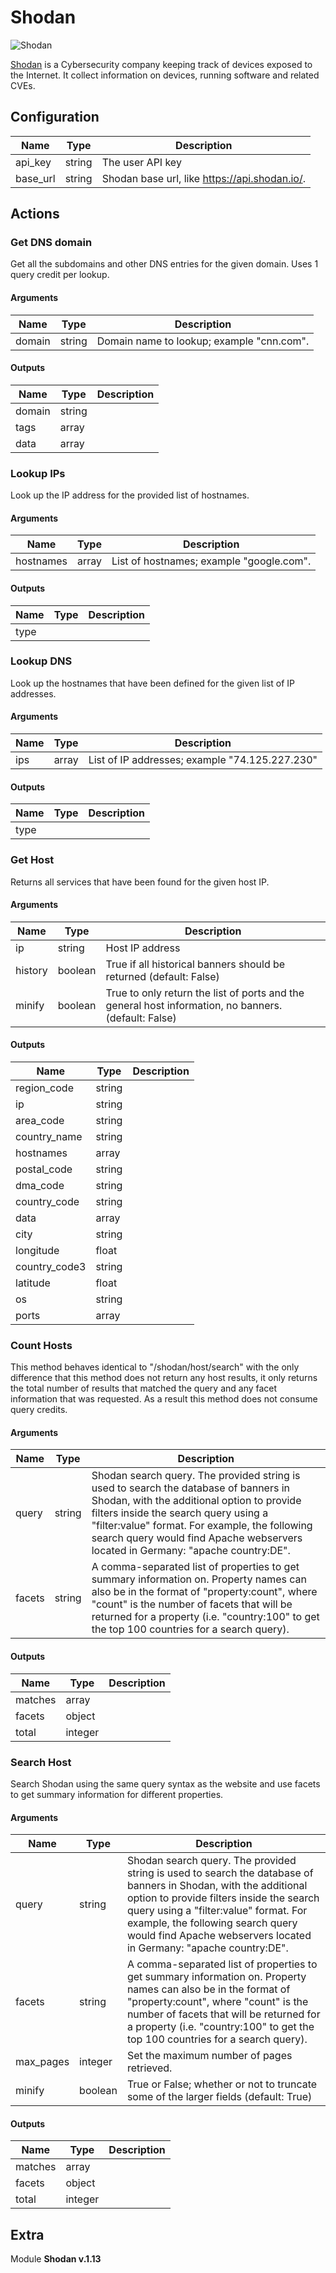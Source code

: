 # Shodan


![Shodan](/assets/playbooks/library/shodan.png)


[Shodan](https://www.shodan.io/) is a Cybersecurity company keeping track of devices exposed to the Internet. It collect information on devices, running software and related CVEs.

## Configuration



| Name      |  Type   |  Description  |
| --------- | ------- | --------------------------- |
| api_key | string | The user API key |
| base_url | string | Shodan base url, like https://api.shodan.io/. |








## Actions

### Get DNS domain

Get all the subdomains and other DNS entries for the given domain. Uses 1 query credit per lookup.



#### Arguments

| Name      |  Type   |  Description  |
| --------- | ------- | --------------------------- |
| domain | string | Domain name to lookup; example "cnn.com". |






#### Outputs
| Name      |  Type   |  Description  |
| --------- | ------- | --------------------------- |
| domain | string |  |
| tags | array |  |
| data | array |  |







### Lookup IPs

Look up the IP address for the provided list of hostnames.



#### Arguments

| Name      |  Type   |  Description  |
| --------- | ------- | --------------------------- |
| hostnames | array | List of hostnames; example "google.com". |






#### Outputs
| Name      |  Type   |  Description  |
| --------- | ------- | --------------------------- |
| type |  |  |







### Lookup DNS

Look up the hostnames that have been defined for the given list of IP addresses.



#### Arguments

| Name      |  Type   |  Description  |
| --------- | ------- | --------------------------- |
| ips | array | List of IP addresses; example "74.125.227.230" |






#### Outputs
| Name      |  Type   |  Description  |
| --------- | ------- | --------------------------- |
| type |  |  |







### Get Host

Returns all services that have been found for the given host IP.



#### Arguments

| Name      |  Type   |  Description  |
| --------- | ------- | --------------------------- |
| ip | string | Host IP address |
| history | boolean | True if all historical banners should be returned (default: False)  |
| minify | boolean | True to only return the list of ports and the general host information, no banners. (default: False)  |






#### Outputs
| Name      |  Type   |  Description  |
| --------- | ------- | --------------------------- |
| region_code | string |  |
| ip | string |  |
| area_code | string |  |
| country_name | string |  |
| hostnames | array |  |
| postal_code | string |  |
| dma_code | string |  |
| country_code | string |  |
| data | array |  |
| city | string |  |
| longitude | float |  |
| country_code3 | string |  |
| latitude | float |  |
| os | string |  |
| ports | array |  |







### Count Hosts

This method behaves identical to "/shodan/host/search" with the only difference that this method does not return any host results, it only returns the total number of results that matched the query and any facet information that was requested. As a result this method does not consume query credits.



#### Arguments

| Name      |  Type   |  Description  |
| --------- | ------- | --------------------------- |
| query | string | Shodan search query. The provided string is used to search the database of banners in Shodan, with the additional option to provide filters inside the search query using a "filter:value" format. For example, the following search query would find Apache webservers located in Germany: "apache country:DE". |
| facets | string | A comma-separated list of properties to get summary information on. Property names can also be in the format of "property:count", where "count" is the number of facets that will be returned for a property (i.e. "country:100" to get the top 100 countries for a search query). |






#### Outputs
| Name      |  Type   |  Description  |
| --------- | ------- | --------------------------- |
| matches | array |  |
| facets | object |  |
| total | integer |  |







### Search Host

Search Shodan using the same query syntax as the website and use facets to get summary information for different properties.



#### Arguments

| Name      |  Type   |  Description  |
| --------- | ------- | --------------------------- |
| query | string | Shodan search query. The provided string is used to search the database of banners in Shodan, with the additional option to provide filters inside the search query using a "filter:value" format. For example, the following search query would find Apache webservers located in Germany: "apache country:DE".  |
| facets | string | A comma-separated list of properties to get summary information on. Property names can also be in the format of "property:count", where "count" is the number of facets that will be returned for a property (i.e. "country:100" to get the top 100 countries for a search query). |
| max_pages | integer | Set the maximum number of pages retrieved. |
| minify | boolean | True or False; whether or not to truncate some of the larger fields (default: True)  |






#### Outputs
| Name      |  Type   |  Description  |
| --------- | ------- | --------------------------- |
| matches | array |  |
| facets | object |  |
| total | integer |  |












## Extra

Module **Shodan v.1.13**